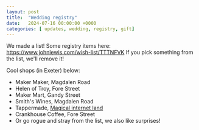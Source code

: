 ```yaml
---
layout: post
title:  "Wedding registry"
date:   2024-07-16 00:00:00 +0000
categories: [ updates, wedding, registry, gift]
---
```


We made a list!
Some registry items here:  
https://www.johnlewis.com/wish-list/TTTNFVK
  If you pick something from the list, we'll remove it!

Cool shops (in Exeter) below:
- Maker Maker, Magdalen Road
- Helen of Troy, Fore Street
- Maker Mart, Gandy Street
- Smith's Wines, Magdalen Road
- Tappermade, [Magical internet land](https://tappermade.com/)
- Crankhouse Coffee, Fore Street
- Or go rogue and stray from the list, we also like surprises!